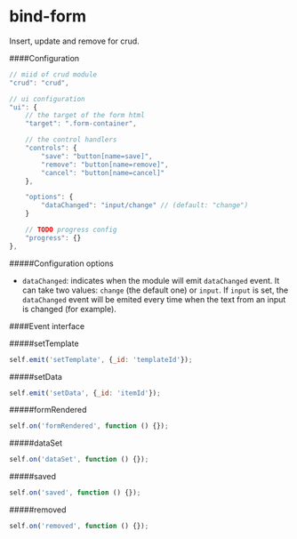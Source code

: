 bind-form
====

Insert, update and remove for crud.

####Configuration
```js
// miid of crud module
"crud": "crud",

// ui configuration
"ui": {
    // the target of the form html
    "target": ".form-container",

    // the control handlers
    "controls": {
        "save": "button[name=save]",
        "remove": "button[name=remove]",
        "cancel": "button[name=cancel]"
    },

    "options": {
        "dataChanged": "input/change" // (default: "change")
    }

    // TODO progress config
    "progress": {}
},
```

#####Configuration options

 - `dataChanged`: indicates when the module will emit `dataChanged` event. It can take two values: `change` (the default one) or `input`. If `input` is set, the `dataChanged` event will be emited every time when the text from an input is changed (for example).

####Event interface

#####setTemplate
```js
self.emit('setTemplate', {_id: 'templateId'});
```

#####setData
```js
self.emit('setData', {_id: 'itemId'});
```

#####formRendered
```js
self.on('formRendered', function () {});
```

#####dataSet
```js
self.on('dataSet', function () {});
```

#####saved
```js
self.on('saved', function () {});
```

#####removed
```js
self.on('removed', function () {});
```
